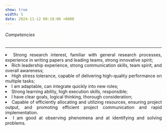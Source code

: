 ```yaml
---
show: true
width: 5
date: 2024-11-12 00:18:00 +0800
---
```


<div class="p-4" style="background-image: linear-gradient(220.55deg, rgba(255, 246, 235, 0.02), rgba(223, 209, 197, 0.02));">
    <h6><i class="fa-regular fa-star fa-beat"></i> Competencies</h6>
    <hr />
    <section style="text-align: justify;">
        <ul style="padding-left: 0em; list-style-position: inside;">
            <li>Strong research interest, familiar with general research processes, experience in writing papers and leading teams, strong innovative spirit;</li>
            <li>Rich leadership experience, strong communication skills, team spirit, and overall awareness;</li>
            <li>High stress tolerance, capable of delivering high-quality performance on multiple tasks; </li>
            <li>I am adaptable, can integrate quickly into new roles;</li>
            <li>Strong learning ability, high execution skills, responsible; </li>
            <li>I have clear goals, logical thinking, thorough consideration;</li>
            <li>Capable of efficiently allocating and utilizing resources, ensuring project output, and promoting efficient project communication and rapid implementation.</li>
            <li>I am good at observing phenomena and at identifying and solving problems.</li>
        </ul>
    </section>
</div>
